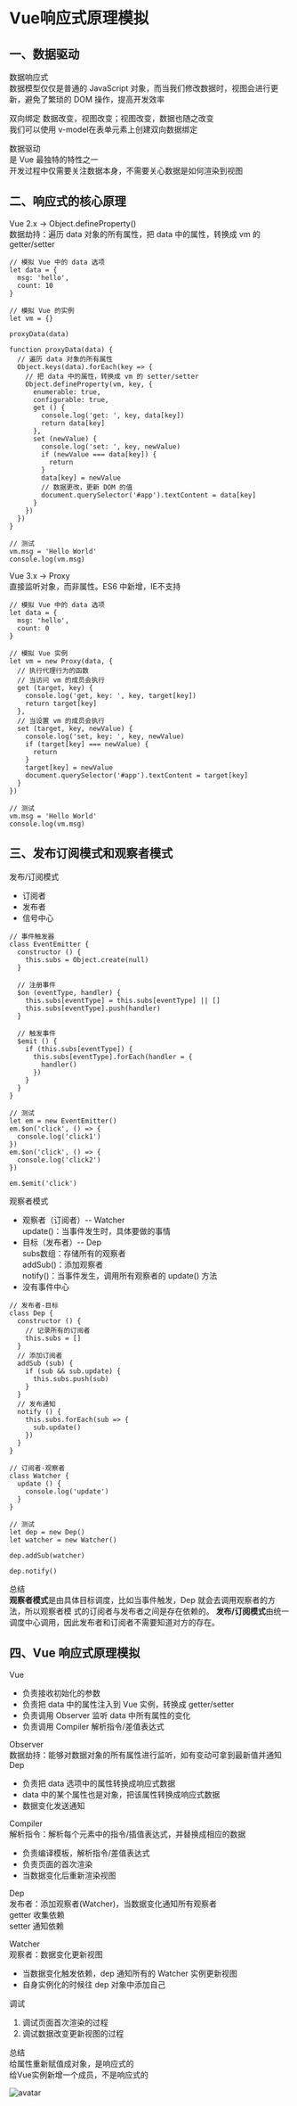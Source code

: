 # Vue响应式原理模拟

## 一、数据驱动
数据响应式  
数据模型仅仅是普通的 JavaScript 对象，而当我们修改数据时，视图会进行更新，避免了繁琐的 DOM 操作，提高开发效率

双向绑定
数据改变，视图改变；视图改变，数据也随之改变  
我们可以使用 v-model在表单元素上创建双向数据绑定

数据驱动  
是 Vue 最独特的特性之一  
开发过程中仅需要关注数据本身，不需要关心数据是如何渲染到视图

## 二、响应式的核心原理
Vue 2.x -> Object.defineProperty()  
数据劫持：遍历 data 对象的所有属性，把 data 中的属性，转换成 vm 的 getter/setter  
```
// 模拟 Vue 中的 data 选项
let data = {
  msg: 'hello',
  count: 10
}

// 模拟 Vue 的实例
let vm = {}

proxyData(data)

function proxyData(data) {
  // 遍历 data 对象的所有属性
  Object.keys(data).forEach(key => {
    // 把 data 中的属性，转换成 vm 的 setter/setter
    Object.defineProperty(vm, key, {
      enumerable: true,
      configurable: true,
      get () {
        console.log('get: ', key, data[key])
        return data[key]
      },
      set (newValue) {
        console.log('set: ', key, newValue)
        if (newValue === data[key]) {
          return
        }
        data[key] = newValue
        // 数据更改，更新 DOM 的值
        document.querySelector('#app').textContent = data[key]
      }
    })
  })
}

// 测试
vm.msg = 'Hello World'
console.log(vm.msg)
```

Vue 3.x -> Proxy  
直接监听对象，而非属性。ES6 中新增，IE不支持  
```
// 模拟 Vue 中的 data 选项
let data = {
  msg: 'hello',
  count: 0
}

// 模拟 Vue 实例
let vm = new Proxy(data, {
  // 执行代理行为的函数
  // 当访问 vm 的成员会执行
  get (target, key) {
    console.log('get, key: ', key, target[key])
    return target[key]
  },
  // 当设置 vm 的成员会执行
  set (target, key, newValue) {
    console.log('set, key: ', key, newValue)
    if (target[key] === newValue) {
      return
    }
    target[key] = newValue
    document.querySelector('#app').textContent = target[key]
  }
})

// 测试
vm.msg = 'Hello World'
console.log(vm.msg)
```


## 三、发布订阅模式和观察者模式
发布/订阅模式  
* 订阅者
* 发布者
* 信号中心

```
// 事件触发器
class EventEmitter {
  constructor () {
    this.subs = Object.create(null)
  }

  // 注册事件
  $on (eventType, handler) {
    this.subs[eventType] = this.subs[eventType] || []
    this.subs[eventType].push(handler)
  }

  // 触发事件
  $emit () {
    if (this.subs[eventType]) {
      this.subs[eventType].forEach(handler = {
        handler()
      })
    }
  }
}

// 测试
let em = new EventEmitter()
em.$on('click', () => {
  console.log('click1')
})
em.$on('click', () => {
  console.log('click2')
})

em.$emit('click')
```

观察者模式  
* 观察者（订阅者）-- Watcher  
  update()：当事件发生时，具体要做的事情
* 目标（发布者）-- Dep  
  subs数组：存储所有的观察者  
  addSub()：添加观察者  
  notify()：当事件发生，调用所有观察者的 update() 方法
* 没有事件中心

```
// 发布者-目标
class Dep {
  constructor () {
    // 记录所有的订阅者
    this.subs = []
  }
  // 添加订阅者
  addSub (sub) {
    if (sub && sub.update) {
      this.subs.push(sub)
    }
  }
  // 发布通知
  notify () {
    this.subs.forEach(sub => {
      sub.update()
    })
  }
}

// 订阅者-观察者
class Watcher {
  update () {
    console.log('update')
  }
}

// 测试
let dep = new Dep()
let watcher = new Watcher()

dep.addSub(watcher)

dep.notify()

```

总结  
**观察者模式**是由具体目标调度，比如当事件触发，Dep 就会去调用观察者的方法，所以观察者模
式的订阅者与发布者之间是存在依赖的。
**发布/订阅模式**由统一调度中心调用，因此发布者和订阅者不需要知道对方的存在。

## 四、Vue 响应式原理模拟
Vue  
* 负责接收初始化的参数  
* 负责把 data 中的属性注入到 Vue 实例，转换成 getter/setter  
* 负责调用 Observer 监听 data 中所有属性的变化  
* 负责调用 Compiler 解析指令/差值表达式

Observer  
数据劫持：能够对数据对象的所有属性进行监听，如有变动可拿到最新值并通知 Dep  
* 负责把 data 选项中的属性转换成响应式数据  
* data 中的某个属性也是对象，把该属性转换成响应式数据  
* 数据变化发送通知

Compiler  
解析指令：解析每个元素中的指令/插值表达式，并替换成相应的数据  
* 负责编译模板，解析指令/差值表达式  
* 负责页面的首次渲染  
* 当数据变化后重新渲染视图

Dep  
发布者：添加观察者(Watcher)，当数据变化通知所有观察者  
getter 收集依赖  
setter 通知依赖

Watcher  
观察者：数据变化更新视图  
* 当数据变化触发依赖，dep 通知所有的 Watcher 实例更新视图  
* 自身实例化的时候往 dep 对象中添加自己

调试  
1. 调试页面首次渲染的过程  
2. 调试数据改变更新视图的过程

总结  
给属性重新赋值成对象，是响应式的  
给Vue实例新增一个成员，不是响应式的

![avatar](../img/z.png)